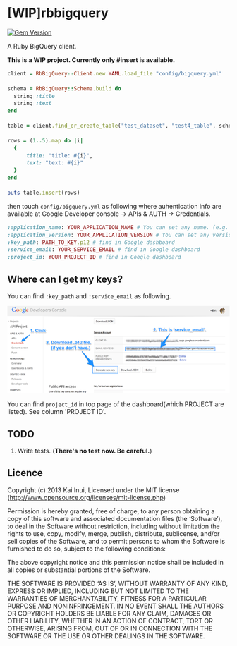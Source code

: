 [WIP]rbbigquery
===

[![Gem Version](https://badge.fury.io/rb/rbbigquery.svg)](http://badge.fury.io/rb/rbbigquery)

A Ruby BigQuery client.

**This is a WIP project. Currently only #insert is available.**

```ruby
client = RbBigQuery::Client.new YAML.load_file "config/bigquery.yml"

schema = RbBigQuery::Schema.build do
  string :title
  string :text
end

table = client.find_or_create_table("test_dataset", "test4_table", schema)

rows = (1..5).map do |i|
  {
      title: "title: #{i}",
      text: "text: #{i}"
  }
end

puts table.insert(rows)
```

then touch `config/bigquery.yml` as following where auhentication info are available at Google Developer console -> APIs & AUTH -> Credentials.
```ruby
:application_name: YOUR_APPLICATION_NAME # You can set any name. (e.g. 'myapplication')
:application_version: YOUR_APPLICATION_VERSION # You can set any version. (e.g. '0.1')
:key_path: PATH_TO_KEY.p12 # find in Google dashboard
:service_email: YOUR_SERVICE_EMAIL # find in Google dashboard
:project_id: YOUR_PROJECT_ID # find in Google dashboard
```

Where can I get my keys?
---

You can find `:key_path` and `:service_email` as following.

![](https://raw.githubusercontent.com/kaiinui/rbbigquery/master/rbbigquery-apidesc.png)

You can find `project_id` in top page of the dashboard(which PROJECT are listed). See column 'PROJECT ID'.

TODO
---

1. Write tests. (**There's no test now. Be careful.**)

Licence
---

Copyright (c) 2013 Kai Inui, Licensed under the MIT license (http://www.opensource.org/licenses/mit-license.php)

Permission is hereby granted, free of charge, to any person obtaining a copy of this software and associated documentation files (the ‘Software’), to deal in the Software without restriction, including without limitation the rights to use, copy, modify, merge, publish, distribute, sublicense, and/or sell copies of the Software, and to permit persons to whom the Software is furnished to do so, subject to the following conditions:

The above copyright notice and this permission notice shall be included in all copies or substantial portions of the Software.

THE SOFTWARE IS PROVIDED ‘AS IS’, WITHOUT WARRANTY OF ANY KIND, EXPRESS OR IMPLIED, INCLUDING BUT NOT LIMITED TO THE WARRANTIES OF MERCHANTABILITY, FITNESS FOR A PARTICULAR PURPOSE AND NONINFRINGEMENT. IN NO EVENT SHALL THE AUTHORS OR COPYRIGHT HOLDERS BE LIABLE FOR ANY CLAIM, DAMAGES OR OTHER LIABILITY, WHETHER IN AN ACTION OF CONTRACT, TORT OR OTHERWISE, ARISING FROM, OUT OF OR IN CONNECTION WITH THE SOFTWARE OR THE USE OR OTHER DEALINGS IN THE SOFTWARE.
